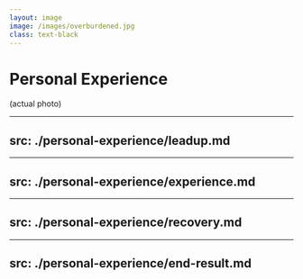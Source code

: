 ```yaml
---
layout: image
image: /images/overburdened.jpg
class: text-black
---
```

# Personal Experience

<v-click>

(actual photo)
</v-click>

---
src: ./personal-experience/leadup.md
---

---
src: ./personal-experience/experience.md
---

---
src: ./personal-experience/recovery.md
---

---
src: ./personal-experience/end-result.md
---
